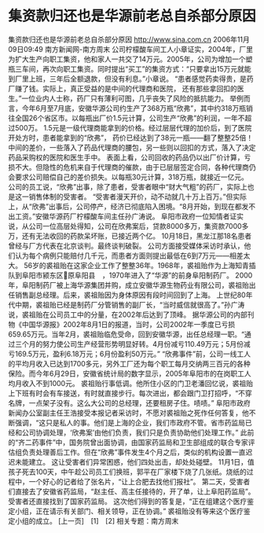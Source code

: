 # 集资款归还也是华源前老总自杀部分原因

集资款归还也是华源前老总自杀部分原因
http://www.sina.com.cn 2006年11月09日09:49 南方新闻网-南方周末
公司柠檬酸车间工人小章证实，2004年，厂里为扩大生产向职工集资，他和家人一共交了14万元。2005年，公司为增加一个塑瓶三车间，再次向职工集资。同时提出“买工”的集资方式：“只要拿出15万元就能到厂里上班，三年后全额退款，但没有利息。”小章说。
“患者感觉药卖得贵，是药厂赚了钱。实际上，真正受益的是中间的代理商和医院，
还有那些拿回扣的医生。”一位业内人士称，药厂只有薄利可图，几乎丧失了风险的抵抗能力。
举例而言，今年6月至7月底，安徽华源公司约生产了368万瓶“欣弗”，其中约318万瓶销往全国26个省区市。以每瓶出厂价1.5元计算，公司生产“欣弗”的利润，一年不超过500万。
1.5元是一级代理商能拿到的价格。经过层层代理的加价后，到了医院开处方时，患者能拿到的“欣弗”，
药价已经达到了38元一瓶——翻了整整25倍！
中间的差价，一些落入了药品代理商的腰包，另一些则以回扣的方式，落入了决定药品采购权的医院和医生手中。
表面上看，公司回收的药品仍以出厂价计算，亏损不大。但隐性的危机来自于代理商的催款，由于已层层签定合同，各种代理商仍会要求公司赔偿自己的差价损失。以每瓶30元计算，318万瓶，就接近一亿元。
公司的员工说，“欣弗”出事，除了患者，受害者眼中“财大气粗”的药厂，实际上也是这一销售体制的受害者。
“受害者漫天开价，动不动就几十万上百万。”但实际上，从“欣弗”出事后，公司停产，经济已彻底陷入困境。“8月开始，到现在都发不出工资。”安徽华源药厂柠檬酸车间主任孙广涛说。
阜阳市政府一位知情者证实说，从公司一位高层处得知，公司在欣弗案后，贷款8000多万，集资款7000多万，还有无法收回的药款呆坏账，已接近两个亿。
10月18日，黑龙江那18名患者曾经与厂方代表在北京谈判。最终谈判破裂。
公司方面接受媒体采访时承认，他们认为每个病例只能赔付几千元，而患者方面则提出最低在6到7万元——相差太大。
56岁的裘祖贻在这家企业工作了整整36年。1968年，裘祖贻作为上海知青插队到阜阳市颍东区原阜阳县　，1970年进入了“华源”的前身阜阳制药厂。
2000年，阜阳制药厂被上海华源集团并购，成立安徽华源生物药业有限公司，裘祖贻出任销售副总经理。后来，裘祖贻因为身体原因有段时间回到了上海。
上世纪80年代中期，裘祖贻已经是制药厂分管销售的副厂长，“当时威信就很高了。”孙广涛说，裘祖贻在公司员工中的分量，在2002年后达到了顶峰。
据华源公司的内部刊物《中国华源报》2002年8月1日的报道，当时，公司2002年一季度已亏损659.65万元。当年2月，裘祖贻临危受命，回到安徽华源，出任总经理一职。“通过三个月的努力使公司生产经营形势明显好转。4月份减亏110.49万元；5月份减亏169.5万元，盈利6.18万元；6月份盈利50万元。”
“欣弗事件”前，公司一线工人的平均月收入已达到1700多元，另外工厂还为每个职工每月交纳两三百元的各种保险。而今年6月29日，安徽省统计局的数字显示，2005年阜阳市的在岗职工人均月收入不到1000元。
裘祖贻行事低调。他所住小区的门卫老潘回忆说，裘祖贻上下班有时会有车接送，有时就直接步行。每次进出，都会跟门卫打招呼，“不穿名牌，一点架子没有。这么大公司的总经理，还要租房子住。啧啧。”
阜阳市政府新闻办公室副主任王浩接受本报记者采访时，不愿对裘祖贻之死作任何答复，他不断强调，“这只是私人的事。他们是上海的企业，我们市政府不管。省市药监局已经和公司协调处理，‘欣弗案’由他们负责，我们只是负责协助他们处理工作。”
此前的“齐二药事件”中，国务院曾出面协调，由国家药监局和卫生部组成的联合专家评估组负责处理善后工作。但在“欣弗”事件发生4个月之后，类似的机构设置一直迟迟未能建立。
这让受害者们异常困惑，他们四处出击，却处处碰壁。
11月1日，值孩子死去100天，中午趁公司员工们换班，郭平在厂家楼下烧了几张纸。烧纸的过程中，一个好心的记者给了张名片，“让上合肥去找他们报社”。
第二天，受害者们直接去了安徽省药监局，“赵主任、高主任接待的，开了单，让上阜阳药监局”。
受害者还直接找到了国家药监局。
这次他们得到的答复是，“正在组建这个医疗鉴定小组，正在请示有关部门、相关领导，正在协调。”
裘祖贻没有等来这个医疗鉴定小组的成立。
[上一页]　[1]　[2]
相关专题：南方周末 

